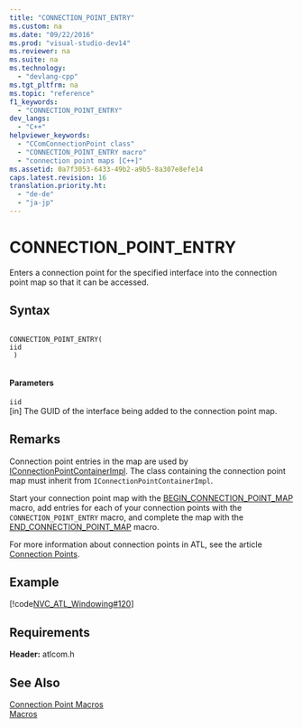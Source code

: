 ```yaml
---
title: "CONNECTION_POINT_ENTRY"
ms.custom: na
ms.date: "09/22/2016"
ms.prod: "visual-studio-dev14"
ms.reviewer: na
ms.suite: na
ms.technology: 
  - "devlang-cpp"
ms.tgt_pltfrm: na
ms.topic: "reference"
f1_keywords: 
  - "CONNECTION_POINT_ENTRY"
dev_langs: 
  - "C++"
helpviewer_keywords: 
  - "CComConnectionPoint class"
  - "CONNECTION_POINT_ENTRY macro"
  - "connection point maps [C++]"
ms.assetid: 0a7f3053-6433-49b2-a9b5-8a307e8efe14
caps.latest.revision: 16
translation.priority.ht: 
  - "de-de"
  - "ja-jp"
---
```

# CONNECTION_POINT_ENTRY
Enters a connection point for the specified interface into the connection point map so that it can be accessed.  
  
## Syntax  
  
```  
  
CONNECTION_POINT_ENTRY(   
iid  
 )  
  
```  
  
#### Parameters  
 `iid`  
 [in] The GUID of the interface being added to the connection point map.  
  
## Remarks  
 Connection point entries in the map are used by [IConnectionPointContainerImpl](../vs140/iconnectionpointcontainerimpl-class.md). The class containing the connection point map must inherit from `IConnectionPointContainerImpl`.  
  
 Start your connection point map with the [BEGIN_CONNECTION_POINT_MAP](../vs140/begin_connection_point_map.md) macro, add entries for each of your connection points with the `CONNECTION_POINT_ENTRY` macro, and complete the map with the [END_CONNECTION_POINT_MAP](../vs140/end_connection_point_map.md) macro.  
  
 For more information about connection points in ATL, see the article [Connection Points](../vs140/atl-connection-points.md).  
  
## Example  
 [!code[NVC_ATL_Windowing#120](../vs140/codesnippet/CPP/connection_point_entry_1.h)]  
  
## Requirements  
 **Header:** atlcom.h  
  
## See Also  
 [Connection Point Macros](../vs140/connection-point-macros.md)   
 [Macros](../vs140/atl-macros.md)